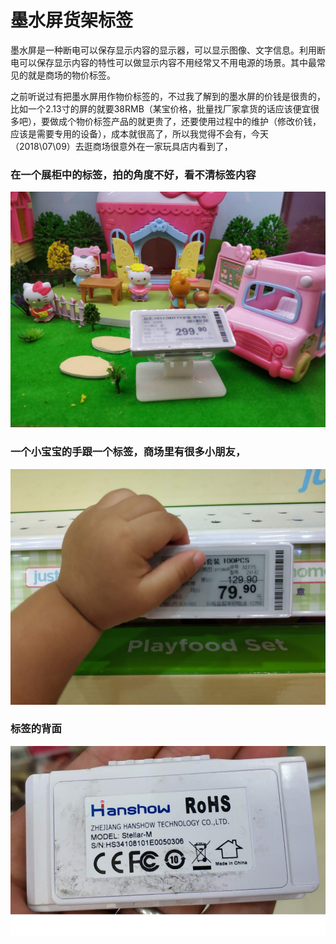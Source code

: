 # 墨水屏货架标签

墨水屏是一种断电可以保存显示内容的显示器，可以显示图像、文字信息。利用断电可以保存显示内容的特性可以做显示内容不用经常又不用电源的场景。其中最常见的就是商场的物价标签。


之前听说过有把墨水屏用作物价标签的，不过我了解到的墨水屏的价钱是很贵的，比如一个2.13寸的屏的就要38RMB（某宝价格，批量找厂家拿货的话应该便宜很多吧），要做成个物价标签产品的就更贵了，还要使用过程中的维护（修改价钱，应该是需要专用的设备），成本就很高了，所以我觉得不会有，今天（2018\07\09）去逛商场很意外在一家玩具店内看到了，

### 在一个展柜中的标签，拍的角度不好，看不清标签内容
![alt文本](amWiki/images/eink/use_02.jpg "eink")


### 一个小宝宝的手跟一个标签，商场里有很多小朋友，
![alt文本](amWiki/images/eink/use_01.jpg "eink")


### 标签的背面
![alt文本](amWiki/images/eink/back.jpg "eink")
